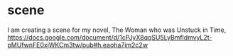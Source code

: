 # scene
I am creating a scene for my novel, The Woman who was Unstuck in Time, https://docs.google.com/document/d/1cPJyX8qqSU5LyBmfldmvyL2t-pMUfwnFE0xjWKCm3tw/pub#h.eaoha7im2c2w
